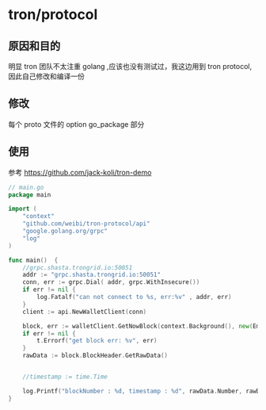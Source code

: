 # tron/protocol

## 原因和目的

明显 tron 团队不太注重 golang ,应该也没有测试过，我这边用到 tron protocol,因此自己修改和编译一份


## 修改

每个 proto 文件的 option go_package 部分

## 使用

参考 https://github.com/jack-koli/tron-demo


```go
// main.go
package main

import (
	"context"
	"github.com/weibi/tron-protocol/api"
	"google.golang.org/grpc"
	"log"
)

func main()  {
	//grpc.shasta.trongrid.io:50051
	addr := "grpc.shasta.trongrid.io:50051"
	conn, err := grpc.Dial( addr, grpc.WithInsecure())
	if err != nil {
		log.Fatalf("can not connect to %s, err:%v" , addr, err)
	}
	client := api.NewWalletClient(conn)

	block, err := walletClient.GetNowBlock(context.Background(), new(EmptyMessage))
	if err != nil {
		t.Errorf("get block err: %v", err)
	}
	rawData := block.BlockHeader.GetRawData()


	//timestamp := time.Time

	log.Printf("blockNumber : %d, timestamp : %d", rawData.Number, rawData.Timestamp)
}

```